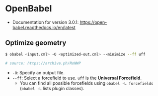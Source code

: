 # OpenBabel

- Documentation for version 3.0.1: https://open-babel.readthedocs.io/en/latest

## Optimize geometry

```bash
$ obabel <input.cml> -O <optimized-out.cml> --minimize --ff uff

# source: https://archive.ph/RoNWP
```

- `-O`: Specify an output file.
- `--ff`: Select a forcefield to use. `uff` is the **Universal Forcefield**.
  - You can find all possible forcefields using `obabel -L forcefields` (`obabel -L` lists plugin classes).
